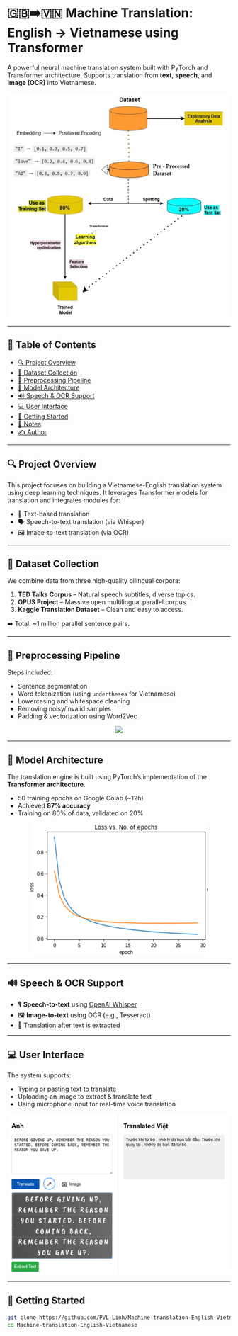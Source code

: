 # 🇬🇧➡️🇻🇳 Machine Translation: English → Vietnamese using Transformer

A powerful neural machine translation system built with PyTorch and Transformer architecture. Supports translation from **text**, **speech**, and **image (OCR)** into Vietnamese.

<p align="center">
  <img src="docs/overview.png" width="600" alt="Overview UI" />
</p>

---

## 📑 Table of Contents

- [🔍 Project Overview](#-project-overview)
- [📁 Dataset Collection](#-dataset-collection)
- [🧹 Preprocessing Pipeline](#-preprocessing-pipeline)
- [🧠 Model Architecture](#-model-architecture)
- [🔊 Speech & OCR Support](#-speech--ocr-support)
- [💻 User Interface](#-user-interface)
- [🚀 Getting Started](#-getting-started)
- [📌 Notes](#-notes)
- [✍️ Author](#️-author)

---

## 🔍 Project Overview

This project focuses on building a Vietnamese-English translation system using deep learning techniques. It leverages Transformer models for translation and integrates modules for:

- 📝 Text-based translation
- 🗣️ Speech-to-text translation (via Whisper)
- 🖼️ Image-to-text translation (via OCR)

---

## 📁 Dataset Collection

We combine data from three high-quality bilingual corpora:

1. **TED Talks Corpus** – Natural speech subtitles, diverse topics.
2. **OPUS Project** – Massive open multilingual parallel corpus.
3. **Kaggle Translation Dataset** – Clean and easy to access.

➡️ Total: ~1 million parallel sentence pairs.

---

## 🧹 Preprocessing Pipeline

Steps included:

- Sentence segmentation
- Word tokenization (using `underthesea` for Vietnamese)
- Lowercasing and whitespace cleaning
- Removing noisy/invalid samples
- Padding & vectorization using Word2Vec

<p align="center">
  <img src="docs/preprocessing.png" width="400" />
</p>

---

## 🧠 Model Architecture

The translation engine is built using PyTorch’s implementation of the **Transformer architecture**.

- 50 training epochs on Google Colab (~12h)
- Achieved **87% accuracy**
- Training on 80% of data, validated on 20%

<p align="center">
  <img src="docs/loss_curve.png" width="400" />
</p>

---

## 🔊 Speech & OCR Support

- 🎙️ **Speech-to-text** using [OpenAI Whisper](https://github.com/openai/whisper)
- 🖼️ **Image-to-text** using OCR (e.g., Tesseract)
- 🔄 Translation after text is extracted

---

## 💻 User Interface

The system supports:

- Typing or pasting text to translate
- Uploading an image to extract & translate text
- Using microphone input for real-time voice translation

<p align="center">
  <img src="docs/ui_demo37.png" width="600" />
</p>

---

## 🚀 Getting Started

```bash
git clone https://github.com/PVL-Linh/Machine-translation-English-Vietnamese.git
cd Machine-translation-English-Vietnamese

